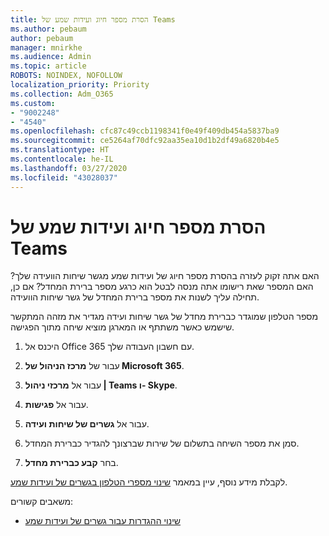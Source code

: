 ```yaml
---
title: הסרת מספר חיוג ועידות שמע של Teams
ms.author: pebaum
author: pebaum
manager: mnirkhe
ms.audience: Admin
ms.topic: article
ROBOTS: NOINDEX, NOFOLLOW
localization_priority: Priority
ms.collection: Adm_O365
ms.custom:
- "9002248"
- "4540"
ms.openlocfilehash: cfc87c49ccb1198341f0e49f409db454a5837ba9
ms.sourcegitcommit: ce5264af70dfc92aa35ea10d1b2df49a6820b4e5
ms.translationtype: HT
ms.contentlocale: he-IL
ms.lasthandoff: 03/27/2020
ms.locfileid: "43028037"
---
```

# <a name="remove-teams-dial-in-conferencing-number"></a>הסרת מספר חיוג ועידות שמע של Teams

האם אתה זקוק לעזרה בהסרת מספר חיוג של ועידות שמע מגשר שיחות הוועידה שלך? האם המספר שאת רישומו אתה מנסה לבטל הוא כרגע מספר ברירת המחדל? אם כן, תחילה עליך לשנות את מספר ברירת המחדל של גשר שיחות הוועידה.

מספר הטלפון שמוגדר כברירת מחדל של גשר שיחות ועידה מגדיר את מזהה המתקשר שישמש כאשר משתתף או המארגן מוציא שיחה מתוך הפגישה.

1. היכנס אל Office 365 עם חשבון העבודה שלך.

2. עבור של **מרכז הניהול של Microsoft 365**.

3. עבור אל **מרכזי ניהול | Teams ו- Skype**.

4. עבור אל **פגישות**.

5. עבור אל **גשרים של שיחות ועידה**.

6. סמן את מספר השיחה בתשלום של שירות שברצונך להגדיר כברירת המחדל.

7. בחר **קבע כברירת מחדל**.

לקבלת מידע נוסף, עיין במאמר [שינוי מספרי הטלפון בגשרים של ועידות שמע](https://docs.microsoft.com/microsoftteams/change-the-phone-numbers-on-your-audio-conferencing-bridge).

משאבים קשורים:

- [שינוי ההגדרות עבור גשרים של ועידות שמע](https://docs.microsoft.com/microsoftteams/change-the-settings-for-an-audio-conferencing-bridge)
